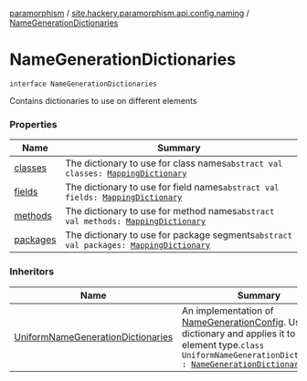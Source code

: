 [paramorphism](../../index.md) / [site.hackery.paramorphism.api.config.naming](../index.md) / [NameGenerationDictionaries](./index.md)

# NameGenerationDictionaries

`interface NameGenerationDictionaries`

Contains dictionaries to use on different elements

### Properties

| Name | Summary |
|---|---|
| [classes](classes.md) | The dictionary to use for class names`abstract val classes: `[`MappingDictionary`](../../site.hackery.paramorphism.api.naming/-mapping-dictionary/index.md) |
| [fields](fields.md) | The dictionary to use for field names`abstract val fields: `[`MappingDictionary`](../../site.hackery.paramorphism.api.naming/-mapping-dictionary/index.md) |
| [methods](methods.md) | The dictionary to use for method names`abstract val methods: `[`MappingDictionary`](../../site.hackery.paramorphism.api.naming/-mapping-dictionary/index.md) |
| [packages](packages.md) | The dictionary to use for package segments`abstract val packages: `[`MappingDictionary`](../../site.hackery.paramorphism.api.naming/-mapping-dictionary/index.md) |

### Inheritors

| Name | Summary |
|---|---|
| [UniformNameGenerationDictionaries](../-uniform-name-generation-dictionaries/index.md) | An implementation of [NameGenerationConfig](../-name-generation-config/index.md). Uses one dictionary and applies it to every element type.`class UniformNameGenerationDictionaries : `[`NameGenerationDictionaries`](./index.md) |
